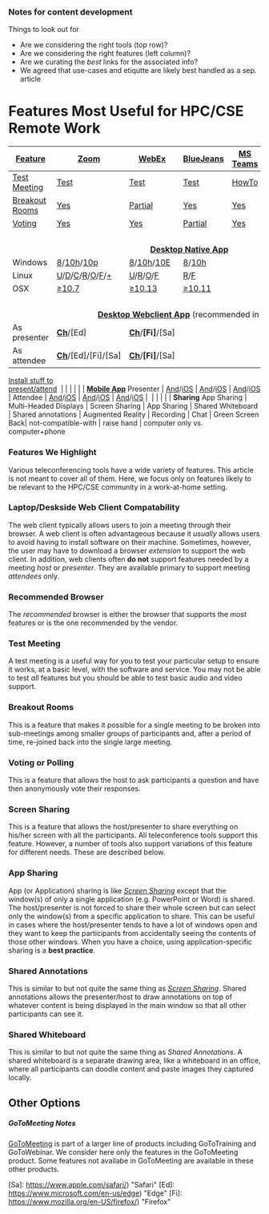 ### Notes for content development

Things to look out for

* Are we considering the right tools (top row)?
* Are we considering the right features (left column)?
* Are we curating the *best* links for the associated info?
* We agreed that use-cases and etiqutte are likely best handled as a sep. article

# Features Most Useful for HPC/CSE Remote Work

[Feature](#features-we-highlight) | [Zoom](https://www.zoom.us) | [WebEx](https://www.webex.com) | [BlueJeans](https://www.bluejeans.com) | [MS Teams](https://teams.microsoft.com/start) | [GoToMeeting](https://www.gotomeeting.com)<sup>[1](#gotomeeting-notes)</sup> | [Skype Business](https://www.skype.com/en/)
--- | --- | --- | --- | --- | --- | ---
[Test Meeting](#test-meeting) | [Test](https://zoom.us/test) | [Test](https://www.webex.com/test-meeting.html) | [Test](https://bluejeans.com/111/) | [HowTo](https://ucstatus.com/2019/06/26/how-to-place-a-test-call-in-microsoft-teams/) | [Test](https://support.goto.com/meeting/help/join-a-test-session-g2m050001) | [HowTo](https://www.businessinsider.com/how-to-test-skype-video)
[Breakout Rooms](#breakout-rooms) | [Yes](https://support.zoom.us/hc/en-us/articles/206476093-Getting-Started-with-Breakout-Rooms) | [Partial](https://help.webex.com/en-us/8cckd2/Manage-Breakout-Sessions-in-Cisco-Webex-Training) | [Yes](https://www.bluejeans.com/blog/introducing-bluejeans-breakout-sessions) | [Yes](https://techcommunity.microsoft.com/t5/microsoft-teams-blog/introducing-microsoft-teams-rooms-updated/ba-p/323848) | No | No
[Voting](#voting-or-polling) | [Yes](https://support.zoom.us/hc/en-us/articles/213756303-Polling-for-Meetings) | [Yes](https://help.webex.com/en-us/n0pdj9x/Start-a-Poll-in-Cisco-Webex-Meetings) | [Partial](https://support.bluejeans.com/s/article/Event-Polling) | [Yes](https://support.office.com/en-us/article/create-a-poll-in-microsoft-teams-a3f9112c-01e1-4ee4-bd88-25e4e243b80b) | No | [Yes](https://support.microsoft.com/en-us/office/take-a-poll-in-a-skype-for-business-meeting-6eb1fb85-18a6-422c-ae48-55519841f296?ui=en-us&rs=en-us&ad=us)
&nbsp;|&nbsp;|&nbsp;|&nbsp;|&nbsp;|&nbsp;|&nbsp;<tr><td colspan=7 align="center">[**Desktop Native App**](#desktop-native-app)</td></tr>
Windows |[8]/[10h]/[10p] | [8]/[10h]/[10E] | [8]/[10h]
Linux | [U]/[D]/[C]/[R]/[O]/[F]/[+][+z] | [U]/[R]/[O]/[F] | [R]/[F]
OSX | [&ge;10.7][osx] | [&ge;10.13][osx] | [&ge;10.11][osx]
&nbsp;|&nbsp;|&nbsp;|&nbsp;|&nbsp;|&nbsp;|&nbsp;<tr><td colspan=7 align="center">[**Desktop Webclient App**](#laptopdeskside-web-client-compatability) (recommended in bold)</td></tr>
As presenter | **[Ch]**/[Ed] | **[Ch]**/**[Fi]**/[Sa]
As attendee | **[Ch]**/[Ed]/[Fi]/[Sa] | **[Ch]**/**[Fi]**/[Sa]
[Install stuff to<br>present/attend](#must-download-to-attend)
&nbsp;|&nbsp;|&nbsp;|&nbsp;|&nbsp;|&nbsp;|&nbsp;<tr><td colspan=7 align="center">[**Mobile App**](#laptopdeskside-web-client-compatability)</td></tr>
Presenter | [And]/[iOS] | [And]/[iOS] | [And]/[iOS] |
Attendee | [And]/[iOS] | [And]/[iOS] | [And]/[iOS] |
&nbsp;|&nbsp;|&nbsp;|&nbsp;|&nbsp;|&nbsp;<tr><td colspan=6 align="center">**Sharing**</td></tr>
App Sharing |
Multi-Headed Displays |
Screen Sharing |
App Sharing |
Shared Whiteboard |
Shared annotations |
Augmented Reality |
Recording |
Chat |
Green Screen Back|
not-compatible-with |
raise hand |
computer only vs. computer+phone

### Features We Highlight

Various teleconferencing tools have a wide variety of features. This article is
not meant to cover all of them. Here, we focus only on features likely to be
relevant to the HPC/CSE community in a work-at-home setting.

### Laptop/Deskside Web Client Compatability

The web client typically allows users to join a meeting through their browser.
A web client is often advantageous because it *usually* allows users to avoid
having to install software on their machine. Sometimes, however, the user may
have to download a browser *extension* to support the web client. In addition,
web clients often **do not** support features needed by a meeting *host* or
*presenter*. They are available primary to support meeting *attendees* only.

### Recommended Browser

The *recommended* browser is either the browser that supports the *most*
features or is the one recommended by the vendor.

### Test Meeting

A test meeting is a useful way for you to test your particular setup to ensure
it works, at a basic level, with the software and service. You may not be able
to test *all* features but you should be able to test basic audio and video
support.

### Breakout Rooms

This is a feature that makes it possible for a single meeting to be broken into
sub-meetings among smaller groups of participants and, after a period of time,
re-joined back into the single large meeting.

### Voting or Polling

This is a feature that allows the host to ask participants a question and have then anonymously vote their responses.

### Screen Sharing

This is a feature that allows the host/presenter to share everything on his/her screen with all the participants. All teleconference tools support this feature. However, a number of tools also support variations of this feature for different needs. These are described below.

### App Sharing

App (or Application) sharing is like [*Screen Sharing*](#screen-sharing) except that the window(s) of only a single application (e.g. PowerPoint or Word) is shared.  The host/presenter is not forced to share their whole screen but can select only the window(s) from a specific application to share. This can be useful in cases where the host/presenter tends to have a lot of windows open and they want to keep the participants from accidentally seeing the contents of those other windows. When you have a choice, using application-specific sharing is a **best practice**.

### Shared Annotations

This is similar to but not quite the same thing as [*Screen Sharing*](#screen-sharing). Shared annotations allows the presenter/host to draw annotations on top of whatever content is being displayed in the main window so that all other participants can see it.

### Shared Whiteboard

This is similar to but not quite the same thing as *Shared Annotations*. A shared whiteboard is a separate drawing area, like a whiteboard in an office, where all participants can doodle content and paste images they captured locally.

## Other Options

##### GoToMeeting Notes

[GoToMeeting](https://www.gotomeeting.com) is part of a larger line of products
including GoToTraining and GoToWebinar. We consider here only the features in
the GoToMeeting product. Some features not availabe in GoToMeeting are available
in these other products.

<!--- Linux Distribution Notes --->
[U]: https://ubuntu.com/ "Ubuntu"
[D]: https://www.debian.org/ "Debian"
[R]: https://www.redhat.com/en "RedHat"
[O]: https://www.opensuse.org/ "openSUSE"
[C]: https://www.centos.org/ "CentOS"
[F]: https://getfedora.org/ "Fedora"
[+z]: https://support.zoom.us/hc/en-us/articles/204206269-Installing-or-updating-Zoom-on-Linux "Other Linux Distributions"

<!--- Windows Version Notes --->
[8]: https://www.microsoft.com/en-us/software-download/windows8ISO "Windows 8"
[10h]: https://www.microsoft.com/en-us/software-download/windows10ISO "Windows 10 Home"
[10P]: https://www.microsoft.com/en-us/software-download/windows10ISO "Windows 10 Pro"
[10ed]: https://www.microsoft.com/en-us/software-download/windows10ISO "Windows 10 Education"
[10Pw]: https://www.microsoft.com/en-us/software-download/windows10ISO "Windows 10 Pro Workstation"
[10Pe]: https://www.microsoft.com/en-us/software-download/windows10ISO "Windows 10 Pro Education"
[10E]: https://www.microsoft.com/en-us/software-download/windows10ISO "Windows 10 Enterprise"

<!--- OSX Version Notes --->
[osx]: https://www.macworld.co.uk/feature/mac/os-x-macos-versions-3662757/ "OSX version names and numbers"

<!--- iOS Version Notes --->
[iOS]: https://www.apple.com/ios/ios-13/ "iOS Versions"

<!--- Android Version Notes --->
[And]: https://en.wikipedia.org/wiki/Android_version_history "Android version names and numbers"

<!--- Browser Version Notes --->
[Ch]: https://www.google.com/chrome/ "Chrome"
[Sa]: https://www.apple.com/safari/) "Safari"
[Ed]: https://www.microsoft.com/en-us/edge) "Edge"
[Fi]: https://www.mozilla.org/en-US/firefox/) "Firefox"
